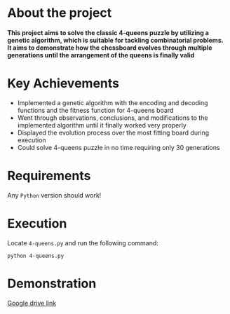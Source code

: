 # About the project
#### This project aims to solve the classic 4-queens puzzle by utilizing a genetic algorithm, which is suitable for tackling combinatorial problems. It aims to demonstrate how the chessboard evolves through multiple generations until the arrangement of the queens is finally valid

# Key Achievements
* Implemented a genetic algorithm with the encoding and decoding functions and the fitness function for 4-queens board 
* Went through observations, conclusions, and modifications to the implemented algorithm until it finally worked very properly
* Displayed the evolution process over the most fitting board during execution
* Could solve 4-queens puzzle in no time requiring only 30 generations 


# Requirements
 Any `Python` version should work!

# Execution
Locate `4-queens.py` and run the following command:
```
python 4-queens.py
```

# Demonstration

[Google drive link](https://drive.google.com/file/d/1TQSPZYRlYxPVGmBk8n_qeH7sMHErnzCm/view?usp=share_link)


